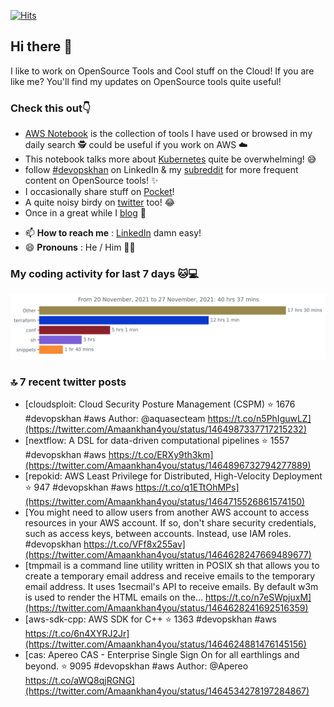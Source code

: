 [![Hits](https://hits.seeyoufarm.com/api/count/incr/badge.svg?url=https%3A%2F%2Fgithub.com%2Fakhan4u%2Fhit-counter&count_bg=%2379C83D&title_bg=%23555555&icon=&icon_color=%23E7E7E7&title=visits&edge_flat=false)](https://hits.seeyoufarm.com)

## Hi there 👋

I like to work on OpenSource Tools and Cool stuff on the Cloud! If you are like me? You'll find my updates on OpenSource tools quite useful!

### Check this out👇

* [AWS Notebook](https://histre.com/public/notebooks/dnllyanu/aws/) is the collection of tools I have used or browsed in my daily search 🕵️ could be useful if you work on AWS ☁️
* This notebook talks more about [Kubernetes](https://histre.com/public/notebooks/6uxdvo3y/kubernetes/) quite be overwhelming! 😅
* follow [#devopskhan](https://www.linkedin.com/feed/hashtag/devopskhan/) on LinkedIn & my [subreddit](https://www.reddit.com/r/devopskhan/) for more frequent content on OpenSource tools! ✨
* I occasionally share stuff on [Pocket](https://getpocket.com/@ej6g8d1dp2829A16a9Tf5d4T6bAMp3d8791rejDe86yem3bm4e14ex4fT4dluk29)!
* A quite noisy birdy on [twitter](https://twitter.com/Amaankhan4you) too! 😂
* Once in a great while I [blog](https://linuxparrot.com/) 😬


- 📫 **How to reach me** : [LinkedIn](https://www.linkedin.com/in/amaan-khan-linux-ninja) damn easy!
- 😄 **Pronouns** : He / Him 🤷‍♂️

### My coding activity for last 7 days 🐱💻

<img src="https://github.com/akhan4u/akhan4u/blob/main/images/stat.svg" alt="Amaan's Wakatime Activity!"/>

### 🔝 7 recent twitter posts
<!-- DEVDOJO:START -->
- [cloudsploit: Cloud Security Posture Management &lpar;CSPM&rpar;
⭐️ 1676
#devopskhan #aws
Author: @aquasecteam
https://t.co/n5PhIguwLZ](https://twitter.com/Amaankhan4you/status/1464987337717215232)
- [nextflow: A DSL for data-driven computational pipelines
⭐️ 1557
#devopskhan #aws
https://t.co/ERXy9th3km](https://twitter.com/Amaankhan4you/status/1464896732794277889)
- [repokid: AWS Least Privilege for Distributed, High-Velocity Deployment
⭐️ 947
#devopskhan #aws
https://t.co/q1ETtOhMPs](https://twitter.com/Amaankhan4you/status/1464715526861574150)
- [You might need to allow users from another AWS account to access resources in your AWS account. If so, don&#39;t share security credentials, such as access keys, between accounts. Instead, use IAM roles. #devopskhan https://t.co/VFf8x255av](https://twitter.com/Amaankhan4you/status/1464628247669489677)
- [tmpmail is a command line utility written in POSIX sh that allows you to create a temporary email address and receive emails to the temporary email address. It uses 1secmail&#39;s API to receive emails. By default w3m is used to render the HTML emails on the… https://t.co/n7eSWpjuxM](https://twitter.com/Amaankhan4you/status/1464628241692516359)
- [aws-sdk-cpp: AWS SDK for C++
⭐️ 1363
#devopskhan #aws
https://t.co/6n4XYRJ2Jr](https://twitter.com/Amaankhan4you/status/1464624881476145156)
- [cas: Apereo CAS - Enterprise Single Sign On for all earthlings and beyond.
⭐️ 9095
#devopskhan #aws
Author: @Apereo
https://t.co/aWQ8qjRGNG](https://twitter.com/Amaankhan4you/status/1464534278197284867)
<!-- DEVDOJO:END -->

<!-- ![Amaan's GitHub stats](https://github-readme-stats.vercel.app/api?username=akhan4u&count_private=true&show_icons=true&hide=contribs) -->
